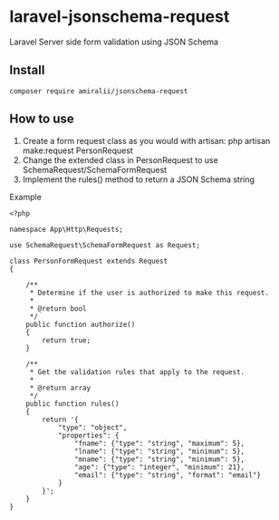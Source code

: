 # laravel-jsonschema-request
Laravel Server side form validation using JSON Schema

## Install
    composer require amiralii/jsonschema-request

## How to use
1. Create a form request class as you would with artisan: php artisan make:request PersonRequest
2. Change the extended class in PersonRequest to use SchemaRequest/SchemaFormRequest
3. Implement the rules() method to return a JSON Schema string

Example
```
<?php

namespace App\Http\Requests;

use SchemaRequest\SchemaFormRequest as Request;

class PersonFormRequest extends Request
{

    /**
     * Determine if the user is authorized to make this request.
     *
     * @return bool
     */
    public function authorize()
    {
        return true;
    }

    /**
     * Get the validation rules that apply to the request.
     *
     * @return array
     */
    public function rules()
    {
        return '{
            "type": "object",
            "properties": {
                "fname": {"type": "string", "maximum": 5},
                "lname": {"type": "string", "minimum": 5},
                "mname": {"type": "string", "minimum": 5},
                "age": {"type": "integer", "minimum": 21},
                "email": {"type": "string", "format": "email"}
            }
        }';
    }
}

```
